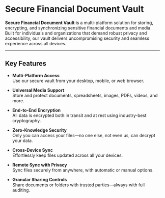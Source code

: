 # Secure Financial Document Vault

**Secure Financial Document Vault** is a multi-platform solution for storing, encrypting, and synchronizing sensitive financial documents and media. Built for individuals and organizations that demand robust privacy and accessibility, our vault delivers uncompromising security and seamless experience across all devices.

---

## Key Features

- **Multi-Platform Access**  
  Use our secure vault from your desktop, mobile, or web browser.

- **Universal Media Support**  
  Store and protect documents, spreadsheets, images, PDFs, videos, and more.

- **End-to-End Encryption**  
  All data is encrypted both in transit and at rest using industry-best cryptography.

- **Zero-Knowledge Security**  
  Only you can access your files—no one else, not even us, can decrypt your data.

- **Cross-Device Sync**  
  Effortlessly keep files updated across all your devices.

- **Remote Sync with Privacy**  
  Sync files securely from anywhere, with automatic or manual options.

- **Granular Sharing Controls**  
  Share documents or folders with trusted parties—always with full auditing.
